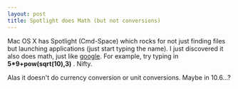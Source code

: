```yaml
---
layout: post
title: Spotlight does Math (but not conversions)
---
```

<p>Mac OS X has Spotlight (Cmd-Space) which rocks for not just finding files but launching applications (just start typing the name). I just discovered it also does math, just like <a href="http://www.google.com/search?q=5*9%2B%28sqrt+10%29%5E3%3D&amp;btnG=Search">google</a>. For example, try typing in <strong>5*9+pow(sqrt(10),3)</strong> . Nifty.</p><p>Alas it doesn't do currency conversion or unit conversions. Maybe in 10.6...?</p>
